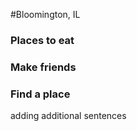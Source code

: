 #Bloomington, IL

### Places to eat

### Make friends

### Find a place 

adding additional sentences

